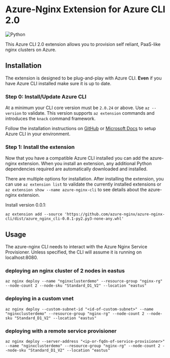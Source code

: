 # Azure-Nginx Extension for Azure CLI 2.0

![Python](https://img.shields.io/pypi/pyversions/azure-cli.svg?maxAge=2592000)

This Azure CLI 2.0 extension allows you to provision self reliant, PaaS-like nginx clusters on Azure.

## Installation

The extension is designed to be plug-and-play with Azure CLI. **Even** if you have Azure CLI installed make sure it is up to date.

### Step 0: Install/Update Azure CLI

At a minimum your CLI core version must be `2.0.24` or above. Use `az --version` to validate. This version supports `az extension` commands and introduces the `knack` command framework.

Follow the installation instructions on [GitHub](https://github.com/Azure/azure-cli) or [Microsoft Docs](https://docs.microsoft.com/en-us/cli/azure/install-azure-cli?view=azure-cli-latest) to setup Azure CLI in your environment.

### Step 1: Install the extension

Now that you have a compatible Azure CLI installed you can add the azure-nginx extension.
When you install an extension, any additional Python dependencies required are automatically downloaded and installed.

There are multiple options for installation. After installing the extension, you can use `az extension list` to validate the currently installed extensions or `az extension show --name azure-nginx-cli` to see details about the azure-nginx extension.

Install version 0.0.1:

`az extension add --source 'https://github.com/azure-nginx/azure-nginx-cli/dist/azure_nginx_cli-0.0.1-py2.py3-none-any.whl'`

## Usage

The azure-nginx CLI needs to interact with the Azure Nginx Service Provisioner.
Unless specified, the CLI will assume it is running on localhost:8080.

### deploying an nginx cluster of 2 nodes in eastus

`az nginx deploy --name "nginxclusterdemo" --resource-group "nginx-rg" --node-count 2 --node-sku "Standard_D1_V2" --location "eastus"`

### deploying in a custom vnet

`az nginx deploy --custom-subnet-id "<id-of-custom-subnet>" --name "nginxclusterdemo" --resource-group "nginx-rg" --node-count 2 --node-sku "Standard_D1_V2" --location "eastus"`

### deploying with a remote service provisioner

`az nginx deploy --server-address "<ip-or-fqdn-of-service-provisioner>" --name "nginxclusterdemo" --resource-group "nginx-rg" --node-count 2 --node-sku "Standard_D1_V2" --location "eastus"`


